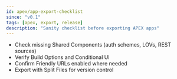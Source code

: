 ```yaml
---
id: apex/app-export-checklist
since: "v0.1"
tags: [apex, export, release]
description: "Sanity checklist before exporting APEX apps"
---
```


- Check missing Shared Components (auth schemes, LOVs, REST sources)
- Verify Build Options and Conditional UI
- Confirm Friendly URLs enabled where needed
- Export with Split Files for version control
